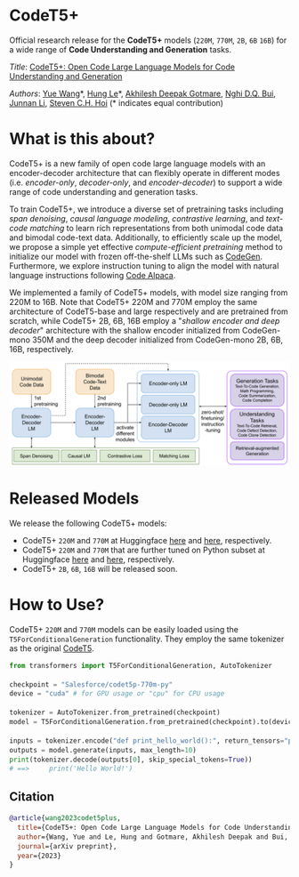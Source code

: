 # CodeT5+

Official research release for the **CodeT5+** models (`220M`, `770M`, `2B`, `6B` `16B`) for a wide range of **Code Understanding and Generation** tasks.

*Title*: [CodeT5+: Open Code Large Language Models for Code Understanding and Generation](https://github.com/salesforce/CodeT5/CodeT5+)

*Authors*: [Yue Wang](https://yuewang-cuhk.github.io/)\*, [Hung Le](https://sites.google.com/view/henryle2018/home?pli=1)\*, [Akhilesh Deepak Gotmare](https://akhileshgotmare.github.io/), [Nghi D.Q. Bui](https://bdqnghi.github.io/), [Junnan Li](https://sites.google.com/site/junnanlics), [Steven C.H. Hoi](https://sites.google.com/view/stevenhoi/home) (* indicates equal contribution)

# What is this about?
CodeT5+ is a new family of open code large language models with an encoder-decoder architecture that can flexibly operate in different modes (i.e. _encoder-only_, _decoder-only_, and _encoder-decoder_) to support a wide range of code understanding and generation tasks. 

To train CodeT5+, we introduce a diverse set of pretraining tasks including _span denoising_, _causal language modeling_, _contrastive learning_, and _text-code matching_ to learn rich representations from both unimodal code data and bimodal code-text data. 
Additionally, to efficiently scale up the model, we propose a simple yet effective _compute-efficient pretraining_ method to initialize our model with frozen off-the-shelf LLMs such as [CodeGen](https://github.com/salesforce/CodeGen). 
Furthermore, we explore instruction tuning to align the model with natural language instructions following [Code Alpaca](https://github.com/sahil280114/codealpaca). 

We implemented a family of CodeT5+ models, with model size ranging from 220M to 16B. 
Note that CodeT5+ 220M and 770M employ the same architecture of CodeT5-base and large respectively and are pretrained from scratch, while CodeT5+ 2B, 6B, 16B employ a "_shallow encoder and deep decoder_" architecture with the shallow encoder initialized from CodeGen-mono 350M and the deep decoder initialized from CodeGen-mono 2B, 6B, 16B, respectively.

![CodeT5+ overview](codet5p_overview.png)

# Released Models
We release the following CodeT5+ models:

* CodeT5+ `220M` and `770M` at Huggingface [here](https://huggingface.co/Salesforce/codet5p-220m) and [here](https://huggingface.co/Salesforce/codet5p-770m), respectively.
* CodeT5+ `220M` and `770M` that are further tuned on Python subset at Huggingface [here](https://huggingface.co/Salesforce/codet5p-220m-py) and [here](https://huggingface.co/Salesforce/codet5p-770m-py), respectively.
* CodeT5+ `2B`, `6B`, `16B` will be released soon.

# How to Use?
CodeT5+ `220M` and `770M` models can be easily loaded using the `T5ForConditionalGeneration` functionality. They employ the same tokenizer as the original [CodeT5](https://github.com/salesforce/CodeT5).

```python
from transformers import T5ForConditionalGeneration, AutoTokenizer

checkpoint = "Salesforce/codet5p-770m-py"
device = "cuda" # for GPU usage or "cpu" for CPU usage

tokenizer = AutoTokenizer.from_pretrained(checkpoint)
model = T5ForConditionalGeneration.from_pretrained(checkpoint).to(device)

inputs = tokenizer.encode("def print_hello_world():", return_tensors="pt").to(device)
outputs = model.generate(inputs, max_length=10)
print(tokenizer.decode(outputs[0], skip_special_tokens=True))
# ==>     print('Hello World!')
```

## Citation

```bibtex
@article{wang2023codet5plus,
  title={CodeT5+: Open Code Large Language Models for Code Understanding and Generation},
  author={Wang, Yue and Le, Hung and Gotmare, Akhilesh Deepak and Bui, Nghi D.Q. and Li, Junnan and Hoi, Steven C. H.},
  journal={arXiv preprint},
  year={2023}
}
```